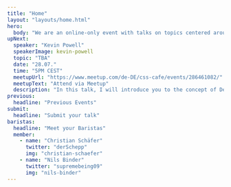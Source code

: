 ```yaml
---
title: "Home"
layout: "layouts/home.html"
hero:
  body: "We are an online-only event with talks on topics centered around CSS."
upNext:
  speaker: "Kevin Powell"
  speakerImage: kevin-powell
  topic: "TBA"
  date: "28.07."
  time: "5PM CEST"
  meetupUrl: "https://www.meetup.com/de-DE/css-cafe/events/286461082/"
  meetupText: "Attend via Meetup"
  description: "In this talk, I will introduce you to the concept of Defensive CSS. It’s all about ways and techniques we can use right away to prevent potential layout issues."
previous:
  headline: "Previous Events"
submit:
  headline: "Submit your talk"
baristas:
  headline: "Meet your Baristas"
  member:
    - name: "Christian Schäfer"
      twitter: "derSchepp"
      img: "christian-schaefer"
    - name: "Nils Binder"
      twitter: "supremebeing09"
      img: "nils-binder"
---
```

